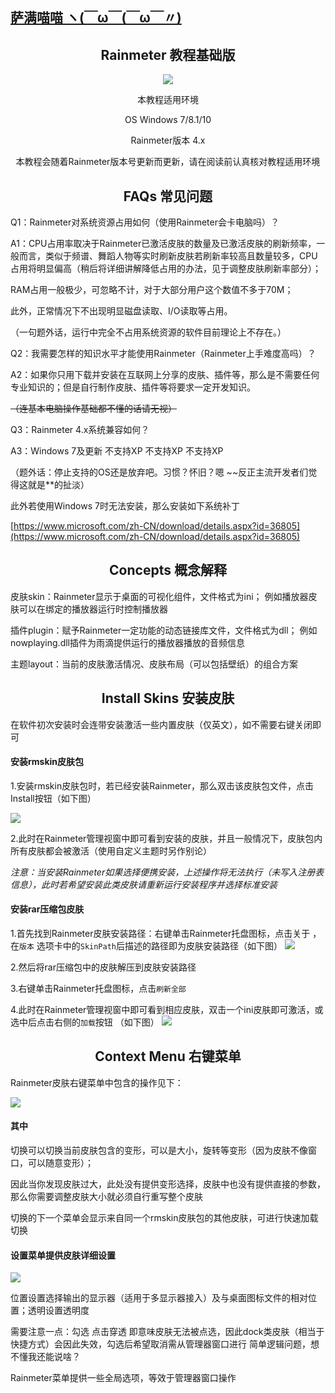 ## [萨满喵喵 ヽ(￣ω￣(￣ω￣〃)](https://emlvirus.github.io/)

<h2 align="center">Rainmeter 教程基础版</h2>

<p align="center"> <img src="images/82c5b5a7gw1ei04sza147j206z02s0t2.jpg"/> </p>

<p align="center">
本教程适用环境
</p>
<p align="center">
OS Windows 7/8.1/10
</p>
<p align="center">
Rainmeter版本 4.x
</p>
<p align="center">
本教程会随着Rainmeter版本号更新而更新，请在阅读前认真核对教程适用环境
</p>

<h2 align="center">FAQs 常见问题</h2>

Q1：Rainmeter对系统资源占用如何（使用Rainmeter会卡电脑吗）？

A1：CPU占用率取决于Rainmeter已激活皮肤的数量及已激活皮肤的刷新频率，一般而言，类似于频谱、舞蹈人物等实时刷新皮肤若刷新率较高且数量较多，CPU占用将明显偏高（稍后将详细讲解降低占用的办法，见于调整皮肤刷新率部分）；

RAM占用一般极少，可忽略不计，对于大部分用户这个数值不多于70M；

此外，正常情况下不出现明显磁盘读取、I/O读取等占用。

（一句题外话，运行中完全不占用系统资源的软件目前理论上不存在。）

Q2：我需要怎样的知识水平才能使用Rainmeter（Rainmeter上手难度高吗）？

A2：如果你只用下载并安装在互联网上分享的皮肤、插件等，那么是不需要任何专业知识的；但是自行制作皮肤、插件等将要求一定开发知识。

~~（连基本电脑操作基础都不懂的话请无视）~~

Q3：Rainmeter 4.x系统兼容如何？

A3：Windows 7及更新 不支持XP 不支持XP 不支持XP

（题外话：停止支持的OS还是放弃吧。习惯？怀旧？嗯 ~~反正主流开发者们觉得这就是\*\*的扯淡）

此外若使用Windows 7时无法安装，那么安装如下系统补丁

[https://www.microsoft.com/zh-CN/download/details.aspx?id=36805](https://www.microsoft.com/zh-CN/download/details.aspx?id=36805)

<h2 align="center">Concepts 概念解释</h2>

皮肤skin：Rainmeter显示于桌面的可视化组件，文件格式为ini；
例如播放器皮肤可以在绑定的播放器运行时控制播放器

插件plugin：赋予Rainmeter一定功能的动态链接库文件，文件格式为dll；
例如nowplaying.dll插件为雨滴提供运行的播放器播放的音频信息

主题layout：当前的皮肤激活情况、皮肤布局（可以包括壁纸）的组合方案

<h2 align="center">Install Skins 安装皮肤</h2>

在软件初次安装时会连带安装激活一些内置皮肤（仅英文），如不需要右键关闭即可

#### 安装rmskin皮肤包

1.安装rmskin皮肤包时，若已经安装Rainmeter，那么双击该皮肤包文件，点击Install按钮（如下图）

![](images/1.png)

2.此时在Rainmeter管理视窗中即可看到安装的皮肤，并且一般情况下，皮肤包内所有皮肤都会被激活（使用自定义主题时另作别论）

_注意：当安装Rainmeter如果选择便携安装，上述操作将无法执行（未写入注册表信息），此时若希望安装此类皮肤请重新运行安装程序并选择标准安装_

#### 安装rar压缩包皮肤

1.首先找到Rainmeter皮肤安装路径：右键单击Rainmeter托盘图标，点击关于 ，在`版本` 选项卡中的`SkinPath`后描述的路径即为皮肤安装路径（如下图）
![](images/23.png)

2.然后将rar压缩包中的皮肤解压到皮肤安装路径

3.右键单击Rainmeter托盘图标，点击`刷新全部`

4.此时在Rainmeter管理视窗中即可看到相应皮肤，双击一个ini皮肤即可激活，或选中后点击右侧的`加载`按钮 （如下图）
![](images/3.png)

<h2 align="center">Context Menu 右键菜单</h2>

Rainmeter皮肤右键菜单中包含的操作见下：

![](images/6.png)

#### 其中

切换可以切换当前皮肤包含的变形，可以是大小，旋转等变形（因为皮肤不像窗口，可以随意变形）；

因此当你发现皮肤过大，此处没有提供变形选择，皮肤中也没有提供直接的参数，那么你需要调整皮肤大小就必须自行重写整个皮肤

切换的下一个菜单会显示来自同一个rmskin皮肤包的其他皮肤，可进行快速加载切换

#### 设置菜单提供皮肤详细设置

![](images/7.png)

位置设置选择输出的显示器（适用于多显示器接入）及与桌面图标文件的相对位置；透明设置透明度

需要注意一点：勾选 点击穿透 即意味皮肤无法被点选，因此dock类皮肤（相当于快捷方式）会因此失效，勾选后希望取消需从管理器窗口进行
简单逻辑问题，想不懂我还能说啥？

Rainmeter菜单提供一些全局选项，等效于管理器窗口操作
